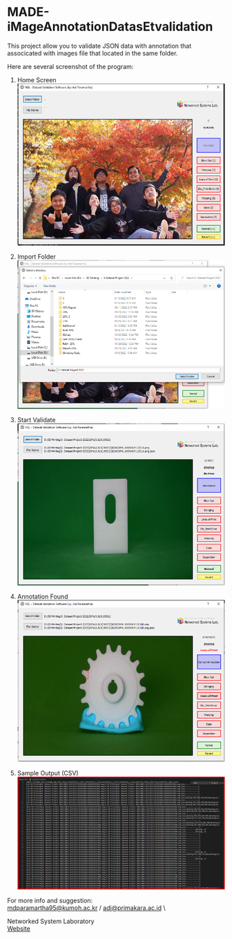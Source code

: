 # MADE-iMageAnnotationDatasEtvalidation

This project allow you to validate JSON data with annotation that associcated with images file that located in the same folder.

Here are several screenshot of the program:
1. Home Screen\
![Apps_Preview1](app_preview/apps.png)

2. Import Folder\
![Apps_Preview2](app_preview/apps1a.png)

3. Start Validate\
![Apps_Preview3](app_preview/apps2.png)

4. Annotation Found\
![Apps_Preview4](app_preview/apps_annotate.png)

5. Sample Output (CSV)\
![Apps_Preview5](app_preview/apps_output.png)

For more info and suggestion:\
<mdparamartha95@kumoh.ac.kr> / <adi@primakara.ac.id> \

Networked System Laboratory\
[Website](http://nsl.kumoh.ac.kr/)
